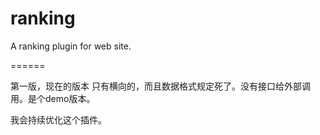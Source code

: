 ranking
=======

A ranking plugin for web site.

======

第一版，现在的版本 只有横向的，而且数据格式规定死了。没有接口给外部调用。是个demo版本。

我会持续优化这个插件。
